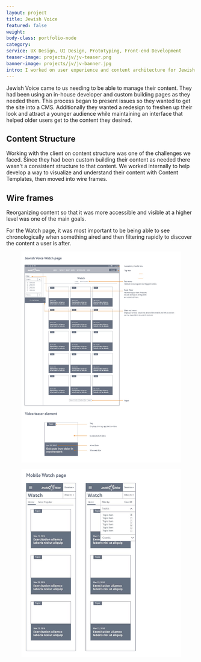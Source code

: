 ```yaml
---
layout: project
title: Jewish Voice
featured: false
weight:
body-class: portfolio-node
category:
service: UX Design, UI Design, Prototyping, Front-end Development
teaser-image: projects/jv/jv-teaser.png
banner-image: projects/jv/jv-banner.jpg
intro: I worked on user experience and content architecture for Jewish Voice's site redesign.
---
```


<section class="information">
	<div class="two-column">
		<p>Jewish Voice came to us needing to be able to manage their content. They had been using an in-house developer and custom building pages as they needed them. This process began to present issues so they wanted to get the site into a CMS. Additionally they wanted a redesign to freshen up their look and attract a younger audience while maintaining an interface that helped older users get to the content they desired.</p>
		<h2>Content Structure</h2>
		<p>Working with the client on content structure was one of the challenges we faced. Since they had been custom building their content as needed there wasn't a consistent structure to that content. We worked internally to help develop a way to visualize and understand their content with Content Templates, then moved into wire frames.</p>
		<h2>Wire frames</h2>
		<p>Reorganizing content so that it was more accessible and visible at a higher level was one of the main goals.</p>
		<p>For the Watch page, it was most important to be being able to see chronologically when something aired and then filtering rapidly to discover the content a user is after.</p>
	</div>

<figure class="row img-section">
	<img src="/assets/img/projects/jv/jv-watch.jpg" />
</figure>

<figure>
	<img src="/assets/img/projects/jv/jv-mobile.jpg" />
</figure>
</section>